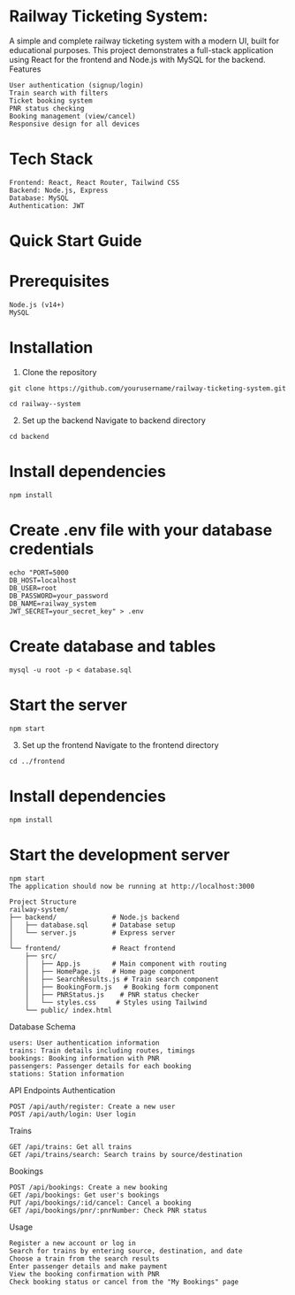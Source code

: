 # Railway Ticketing System:

A simple and complete railway ticketing system with a modern UI, built for educational purposes. This project demonstrates a full-stack application using React for the frontend and Node.js with MySQL for the backend.
Features
```
User authentication (signup/login)
Train search with filters
Ticket booking system
PNR status checking
Booking management (view/cancel)
Responsive design for all devices
```

# Tech Stack
```
Frontend: React, React Router, Tailwind CSS
Backend: Node.js, Express
Database: MySQL
Authentication: JWT
```

# Quick Start Guide
# Prerequisites
```
Node.js (v14+)
MySQL
```
# Installation
1. Clone the repository
```
git clone https://github.com/yourusername/railway-ticketing-system.git
```
```
cd railway--system
```
2. Set up the backend
Navigate to backend directory
```
cd backend
```

# Install dependencies
```
npm install
```

# Create .env file with your database credentials
```
echo "PORT=5000
DB_HOST=localhost
DB_USER=root
DB_PASSWORD=your_password
DB_NAME=railway_system
JWT_SECRET=your_secret_key" > .env
```

# Create database and tables
```
mysql -u root -p < database.sql
```

# Start the server
```
npm start
```
3. Set up the frontend
Navigate to the frontend directory
```
cd ../frontend
```

# Install dependencies
```
npm install
```
# Start the development server
```
npm start
The application should now be running at http://localhost:3000
```
```
Project Structure
railway-system/
├── backend/              # Node.js backend
│   ├── database.sql      # Database setup
│   └── server.js         # Express server
│
└── frontend/             # React frontend
    ├── src/
    │   ├── App.js        # Main component with routing
    │   ├── HomePage.js   # Home page component
    │   ├── SearchResults.js # Train search component
    │   ├── BookingForm.js   # Booking form component
    │   ├── PNRStatus.js    # PNR status checker
    │   └── styles.css     # Styles using Tailwind
    └── public/ index.html
```
Database Schema
```
users: User authentication information
trains: Train details including routes, timings
bookings: Booking information with PNR
passengers: Passenger details for each booking
stations: Station information
```
API Endpoints
Authentication
```
POST /api/auth/register: Create a new user
POST /api/auth/login: User login
```
Trains
```
GET /api/trains: Get all trains
GET /api/trains/search: Search trains by source/destination
```
Bookings
```
POST /api/bookings: Create a new booking
GET /api/bookings: Get user's bookings
PUT /api/bookings/:id/cancel: Cancel a booking
GET /api/bookings/pnr/:pnrNumber: Check PNR status
```
Usage
```
Register a new account or log in
Search for trains by entering source, destination, and date
Choose a train from the search results
Enter passenger details and make payment
View the booking confirmation with PNR
Check booking status or cancel from the "My Bookings" page
```
